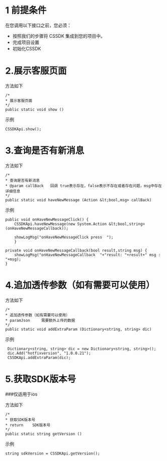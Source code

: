 # 1 前提条件

在您调用以下接口之前，您必须：

- 按照我们的步骤将 CSSDK 集成到您的项目中。
- 完成项目设置
- 初始化CSSDK


# 2.展示客服页面

方法如下

```
/*
* 展示客服页面
*/
public static void show ()
```
示例

```
CSSDKApi.show();
```

# 3.查询是否有新消息

方法如下

```
/*
* 查询是否有新消息
* @param callBack	回调 true表示存在，false表示不存在或者存在问题，msg中存在详细信息
*/
public static void haveNewMessage (Action &lt;bool,msg> callBack)
```
示例

```
public void onHaveNewMessageClick() {
	CSSDKApi.haveNewMessage(new System.Action &lt;bool,string>(onHaveNewMessageCallback));

	showLogMsg("onHaveNewMessageClick press  ");
    }

private void onHaveNewMessageCallback(bool result,string msg) {
	showLogMsg("onHaveNewMessageCallback  "+"result: "+result+" msg : "+msg);
}
```

# 4.追加透传参数（如有需要可以使用）

方法如下

```
/*
* 追加透传参数（如有需要可以使用）
* paramJson		需要额外上传的数据
*/
public static void addExtraParam (Dictionary<string, string> dic)
```
示例

```
 Dictionary<string, string> dic = new Dictionary<string, string>();
 dic.Add("hotfixversion", "1.0.0.21");
 CSSDKApi.addExtraParam(dic);
```

# 5.获取SDK版本号

###仅适用于ios

方法如下

```
/*
* 获取SDK版本号
* return	SDK版本号
*/
public static string getVersion ()
```
示例

```
string sdkVersion = CSSDKApi.getVersion();
```
